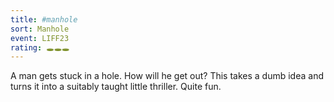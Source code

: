 ```yaml
---
title: #manhole
sort: Manhole
event: LIFF23
rating: 🕳️🕳️🕳️
---
```

A man gets stuck in a hole. How will he get out? This takes a dumb idea and turns it into a suitably taught little thriller. Quite fun.
